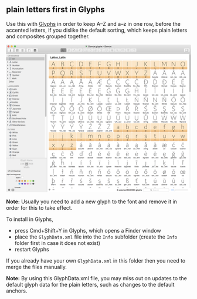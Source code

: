 ## plain letters first in Glyphs

Use this with [Glyphs](https://glyphsapp.com/) in order to keep A–Z and a–z in one row, before the accented letters, if you dislike the default sorting, which keeps plain letters and composites grouped together.

![plain letters first](plain_letters_first.png?raw=true)

**Note:** Usually you need to add a new glyph to the font and remove it in order for this to take effect.


To install in Glyphs,

* press Cmd+Shift+Y in Glyphs, which opens a Finder window
* place the `GlyphData.xml` file into the `Info` subfolder (create the `Info` folder first in case it does not exist)
* restart Glyphs

If you already have your own `GlyphData.xml` in this folder then you need to merge the files manually.

**Note:** By using this GlyphData.xml file, you may miss out on updates to the default glyph data for the plain letters, such as changes to the default anchors.
